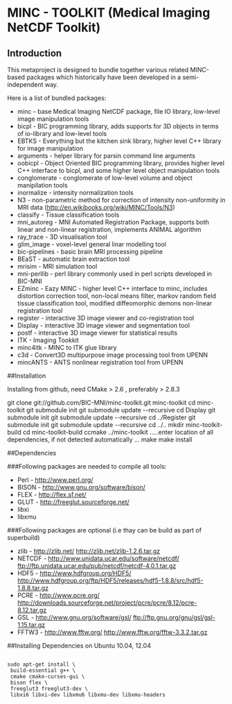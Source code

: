 # MINC - TOOLKIT (Medical Imaging NetCDF Toolkit)

## Introduction

This metaproject is designed to bundle together various related MINC-based packages which historically have been developed in a semi-independent way.

Here is a list of bundled packages:
 * minc - base Medical Imaging NetCDF package, file IO library, low-level image manipulation tools
 * bicpl - BIC programming library, adds supports for 3D objects in terms of io-library and low-level tools
 * EBTKS - Everything but the kitchen sink library, higher level C++ library for image manipulation
 * arguments - helper library for parsin command line arguments 
 * oobicpl - Object Oriented BIC programming library, provides higher level C++ interface to bicpl, and some higher level object manipulation tools
 * conglomerate - conglomerate of low-level volume and object manipilation tools
 * inormalize - intensity normalization tools
 * N3 - non-parametric method for correction of intensity non-uniformity in MRI data (http://en.wikibooks.org/wiki/MINC/Tools/N3)
 * classify - Tissue classification tools
 * mni_autoreg - MNI Automated Registration Package, supports both linear and non-linear registration, implements ANIMAL algorithm
 * ray_trace - 3D visualisation tool 
 * glim_image - voxel-level general linar modelling tool
 * bic-pipelines - basic brain MRI processing pipeline
 * BEaST  - automatic brain extraction tool
 * mrisim  - MRI simulation tool
 * mni-perllib - perl library commonly used in perl scripts developed in BIC-MNI
 * EZminc -  Eazy MINC - higher level C++ interface to minc, includes distortion correction tool, non-local means filter, markov random field tissue classification tool, modified diffeomorphic demons non-linear registration tool
 * register - interactive 3D image viewer and co-registration tool
 * Display  - interactive 3D image viewer and segmentation tool
 * postf    - interactive 3D image viewer for statistical results
 * ITK      - Imaging Tookkit
 * minc4itk - MINC to ITK glue library
 * c3d      - Convert3D multipurpose image processing tool from UPENN
 * mincANTS - ANTS nonlinear registration tool from UPENN

##Installation

Installing from github, need CMake > 2.6 , preferably > 2.8.3 

  git clone git://github.com/BIC-MNI/minc-toolkit.git minc-toolkit
  cd minc-toolkit
  git submodule init
  git submodule update --recursive
  cd Display
  git submodule init 
  git submodule update --recursive
  cd ../Register
  git submodule init 
  git submodule update --recursive
  cd ../..
  mkdir minc-toolkit-build
  cd minc-toolkit-build
  ccmake ../minc-toolkit
  .....enter location of all dependencies, if not detected automatically ...
  make 
  make install


##Dependencies

###Following packages are needed to compile all tools:
 * Perl  - http://www.perl.org/
 * BISON - http://www.gnu.org/software/bison/
 * FLEX  - http://flex.sf.net/
 * GLUT  - http://freeglut.sourceforge.net/
 * libxi   
 * libxmu 

###Following packages are optional (i.e thay can be build as part of superbuild)
 * zlib   - http://zlib.net/                                http://zlib.net/zlib-1.2.6.tar.gz
 * NETCDF - http://www.unidata.ucar.edu/software/netcdf/    ftp://ftp.unidata.ucar.edu/pub/netcdf/netcdf-4.0.1.tar.gz
 * HDF5   - http://www.hdfgroup.org/HDF5/                   http://www.hdfgroup.org/ftp/HDF5/releases/hdf5-1.8.8/src/hdf5-1.8.8.tar.gz
 * PCRE   - http://www.pcre.org/                            http://downloads.sourceforge.net/project/pcre/pcre/8.12/pcre-8.12.tar.gz
 * GSL    - http://www.gnu.org/software/gsl/                ftp://ftp.gnu.org/gnu/gsl/gsl-1.15.tar.gz
 * FFTW3  - http://www.fftw.org/                            http://www.fftw.org/fftw-3.3.2.tar.gz
 
##Installing Dependencies on Ubuntu 10.04, 12.04
<pre><code>
sudo apt-get install \
 build-essential g++ \
 cmake cmake-curses-gui \
 bison flex \
 freeglut3 freeglut3-dev \
 libxi6 libxi-dev libxmu6 libxmu-dev libxmu-headers
</code></pre>
